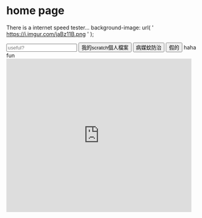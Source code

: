 # home page
There is a internet speed tester...
background-image: url( ' https://i.imgur.com/jaBz11B.png ' );


<input placeholder="useful?">


<input type="button" value="我的scratch個人檔案" onclick="location.href='https://scratch.mit.edu/users/slowson/'">
<input type="button" value="病媒蚊防治" onclick="location.href='https://slowson.github.io/slowsonplace/'">
<input type="button" value="假的" onclick="location.href='404'">
<text>haha fun


<iframe src="https://scratch.mit.edu/projects/546714583/embed" allowtransparency="true" width="485" height="402" frameborder="0" scrolling="no" allowfullscreen></iframe>








